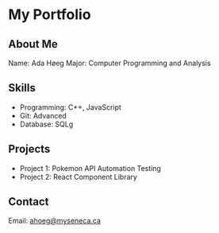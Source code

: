 # My Portfolio

## About Me
Name: Ada Høeg
Major: Computer Programming and Analysis

## Skills
- Programming: C++, JavaScript
- Git: Advanced
- Database: SQLg

## Projects
- Project 1: Pokemon API Automation Testing
- Project 2: React Component Library

## Contact
Email: ahoeg@myseneca.ca
